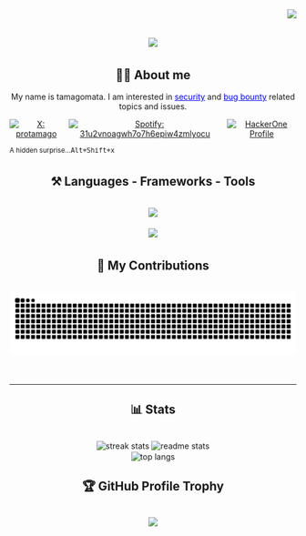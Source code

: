 <img align="right" src="https://visitor-badge.laobi.icu/badge?page_id=tamagomata.tamagomata" />

<h1 align="center">
    <img src="https://readme-typing-svg.herokuapp.com/?font=Righteous&size=35&center=true&vCenter=true&width=500&height=70&duration=4000&lines=hello!+%F0%9F%91%8B;+I%27m+tamagomata!" />
</h1>

<h2 align="center">👨‍💻 About me</h2>
<p align="center">
  My name is tamagomata. I am interested in 
  <a href="#" style="text-decoration: underline; color: blue;">security</a> and 
  <a href="#" style="text-decoration: underline; color: blue;">bug bounty</a> related topics and issues.
</p>

<div align="center" style="display: flex; justify-content: center; gap: 10px;">
  <a href="https://twitter.com/protamago" target="_blank">
    <img src="https://img.shields.io/badge/protamago-000000?style=for-the-badge&logo=x&logoColor=white" alt="X: protamago" />
  </a>
  <a href="https://open.spotify.com/user/31u2vnoagwh7o7h6epiw4zmlyocu" target="_blank">
    <img src="https://img.shields.io/badge/xTm-1DB954?style=for-the-badge&logo=spotify&logoColor=white" alt="Spotify: 31u2vnoagwh7o7h6epiw4zmlyocu" />
  </a>
  <a href="https://hackerone.com/tamagomata1583" target="_blank">
    <img src="https://img.shields.io/badge/-tamagomata-%23494649?style=for-the-badge&logo=hackerone&logoColor=white" alt="HackerOne Profile" />
  </a>
</div>

<a accesskey="x" href="https://youtu.be/FiXel0A4WzM?si=mQ0iFta5C6rubWKi&t=5"></a>
<sup>A hidden surprise...<kbd>Alt+Shift+x</kbd></sup>

<h2 align="center">⚒️ Languages - Frameworks - Tools </h2>
<br/>

<!-- 🧠 Languages -->
<div align="center">
  <img src="https://skillicons.dev/icons?i=c,cs,css,html,js,go,python,matlab" />
</div>
<br/>

<!-- 🛠 Frameworks / Tools -->
<div align="center">
  <img src="https://skillicons.dev/icons?i=gcp,github,kali,linux,nodejs,npm,visualstudio,vscode" />
</div>

<div align="center">
  <h2>🐍 My Contributions　</h2>
  <br>
  <img alt="snake eating my contributions" src="https://raw.githubusercontent.com/tamagomata/tamagomata/output/github-contribution-grid-snake-dark.svg?palette=github-dark" />
  <br/><br/><br/>
</div>

<hr/>

<h2 align="center">📊 Stats </h2>
<br>
<div align=center>
  <img width=390 src="https://github-readme-streak-stats-salesp07.vercel.app/?user=tamagomata&count_private=true&theme=aura&border_radius=10" alt="streak stats"/>
  <img width=390 src="https://github-readme-stats-salesp07.vercel.app/api?username=tamagomata&count_private=true&show_icons=true&theme=aura&rank_icon=github&border_radius=10" alt="readme stats" />
  <br/>
  <img width=325 align="center" src="https://github-readme-stats-salesp07.vercel.app/api/top-langs/?username=tamagomata&hide=HTML&langs_count=8&layout=compact&theme=react&border_radius=10&size_weight=0.5&count_weight=0.5&exclude_repo=github-readme-stats" alt="top langs" />
</div>

<h2 align="center">🏆 GitHub Profile Trophy</h2>
<br/>

<div align="center">
  <a href="https://github.com/ryo-ma/github-profile-trophy">
    <img src="https://github-profile-trophy.vercel.app/?username=tamagomata&theme=aura&column=6&margin-w=15&margin-h=15" />
  </a>
</div>
<br/>

